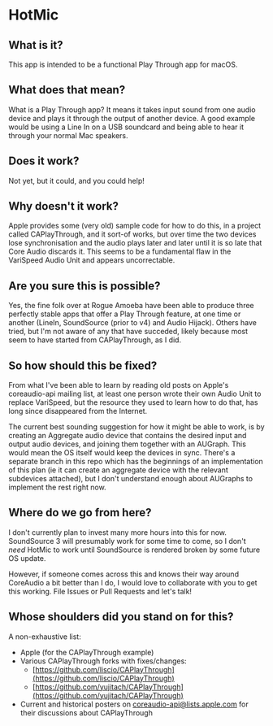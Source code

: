 # HotMic

## What is it?
This app is intended to be a functional Play Through app for macOS.

## What does that mean?
What is a Play Through app? It means it takes input sound from one audio device and plays it through the output of another device. A good example would be using a Line In on a USB soundcard and being able to hear it through your normal Mac speakers.

## Does it work?
Not yet, but it could, and you could help!

## Why doesn't it work?
Apple provides some (very old) sample code for how to do this, in a project called CAPlayThrough, and it sort-of works, but over time the two devices lose synchronisation and the audio plays later and later until it is so late that Core Audio discards it. This seems to be a fundamental flaw in the VariSpeed Audio Unit and appears uncorrectable.

## Are you sure this is possible?
Yes, the fine folk over at Rogue Amoeba have been able to produce three perfectly stable apps that offer a Play Through feature, at one time or another (LineIn, SoundSource (prior to v4) and Audio Hijack). Others have tried, but I'm not aware of any that have succeded, likely because most seem to have started from CAPlayThrough, as I did.

## So how should this be fixed?
From what I've been able to learn by reading old posts on Apple's coreaudio-api mailing list, at least one person wrote their own Audio Unit to replace VariSpeed, but the resource they used to learn how to do that, has long since disappeared from the Internet.

The current best sounding suggestion for how it might be able to work, is by creating an Aggregate audio device that contains the desired input and output audio devices, and joining them together with an AUGraph. This would mean the OS itself would keep the devices in sync. There's a separate branch in this repo which has the beginnings of an implementation of this plan (ie it can create an aggregate device with the relevant subdevices attached), but I don't understand enough about AUGraphs to implement the rest right now.

## Where do we go from here?
I don't currently plan to invest many more hours into this for now. SoundSource 3 will presumably work for some time to come, so I don't *need* HotMic to work until SoundSource is rendered broken by some future OS update.

However, if someone comes across this and knows their way around CoreAudio a bit better than I do, I would love to collaborate with you to get this working. File Issues or Pull Requests and let's talk!

## Whose shoulders did you stand on for this?

A non-exhaustive list:
 * Apple (for the CAPlayThrough example)
 * Various CAPlayThrough forks with fixes/changes:
   * [https://github.com/liscio/CAPlayThrough](https://github.com/liscio/CAPlayThrough)
   * [https://github.com/yujitach/CAPlayThrough](https://github.com/yujitach/CAPlayThrough)
 * Current and historical posters on coreaudio-api@lists.apple.com for their discussions about CAPlayThrough
